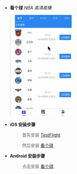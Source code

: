 - **看个球** *NBA 高清直播*
> ![app介绍](https://github.com/nicola-gif/Watch-A-Ball/blob/master/kanqiu.me.gif)

-  **iOS 安装步骤**
    > 首先安装 [TestFlight](https://apps.apple.com/cn/app/testflight/id899247664)
    
    > 然后安装 [看个球](https://testflight.apple.com/join/xs8sFULV)
    

-  **Android 安装步骤**

    > 点击安装 [看个球](https://watchaball.oss-cn-beijing.aliyuncs.com/kanqiu.apk)
